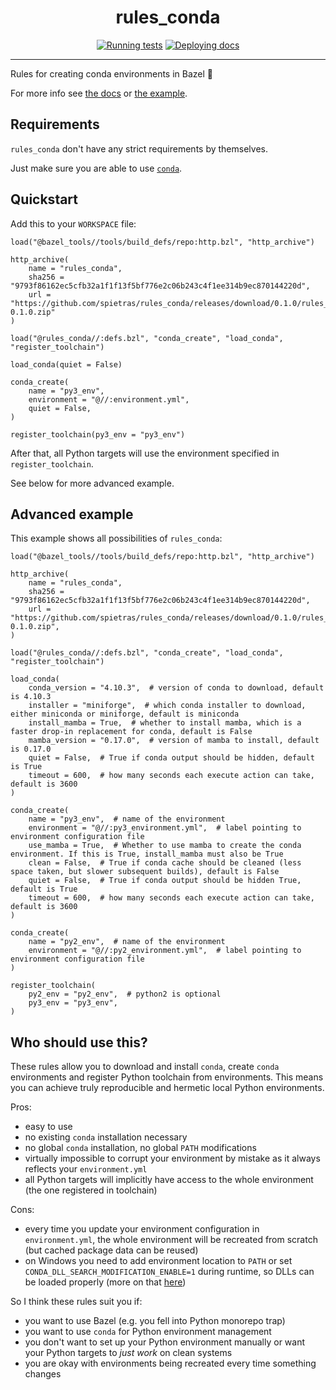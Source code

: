 <h1 align="center">rules_conda</h1>

<div align="center">

[![Running tests](https://github.com/spietras/rules_conda/actions/workflows/test.yml/badge.svg)](https://github.com/spietras/rules_conda/actions/workflows/test.yml)
[![Deploying docs](https://github.com/spietras/rules_conda/actions/workflows/docs.yml/badge.svg)](https://github.com/spietras/rules_conda/actions/workflows/docs.yml)

</div>

---

Rules for creating conda environments in Bazel 💚

For more info see [the docs](https://spietras.github.io/rules_conda) or [the example](https://github.com/spietras/rules_conda/tree/main/example).

## Requirements

`rules_conda` don't have any strict requirements by themselves.

Just make sure you are able to use [`conda`](https://docs.conda.io/en/latest/miniconda.html#system-requirements).

## Quickstart

Add this to your `WORKSPACE` file:

```starlark
load("@bazel_tools//tools/build_defs/repo:http.bzl", "http_archive")

http_archive(
    name = "rules_conda",
    sha256 = "9793f86162ec5cfb32a1f1f13f5bf776e2c06b243c4f1ee314b9ec870144220d",
    url = "https://github.com/spietras/rules_conda/releases/download/0.1.0/rules_conda-0.1.0.zip"
)

load("@rules_conda//:defs.bzl", "conda_create", "load_conda", "register_toolchain")

load_conda(quiet = False)

conda_create(
    name = "py3_env",
    environment = "@//:environment.yml",
    quiet = False,
)

register_toolchain(py3_env = "py3_env")
```

After that, all Python targets will use the environment specified in `register_toolchain`.

See below for more advanced example.

## Advanced example

This example shows all possibilities of `rules_conda`:

```starlark
load("@bazel_tools//tools/build_defs/repo:http.bzl", "http_archive")

http_archive(
    name = "rules_conda",
    sha256 = "9793f86162ec5cfb32a1f1f13f5bf776e2c06b243c4f1ee314b9ec870144220d",
    url = "https://github.com/spietras/rules_conda/releases/download/0.1.0/rules_conda-0.1.0.zip",
)

load("@rules_conda//:defs.bzl", "conda_create", "load_conda", "register_toolchain")

load_conda(
    conda_version = "4.10.3",  # version of conda to download, default is 4.10.3
    installer = "miniforge",  # which conda installer to download, either miniconda or miniforge, default is miniconda
    install_mamba = True,  # whether to install mamba, which is a faster drop-in replacement for conda, default is False
    mamba_version = "0.17.0",  # version of mamba to install, default is 0.17.0
    quiet = False,  # True if conda output should be hidden, default is True
    timeout = 600,  # how many seconds each execute action can take, default is 3600
)

conda_create(
    name = "py3_env",  # name of the environment
    environment = "@//:py3_environment.yml",  # label pointing to environment configuration file
    use_mamba = True,  # Whether to use mamba to create the conda environment. If this is True, install_mamba must also be True
    clean = False,  # True if conda cache should be cleaned (less space taken, but slower subsequent builds), default is False
    quiet = False,  # True if conda output should be hidden	True, default is True
    timeout = 600,  # how many seconds each execute action can take, default is 3600
)

conda_create(
    name = "py2_env",  # name of the environment
    environment = "@//:py2_environment.yml",  # label pointing to environment configuration file
)

register_toolchain(
    py2_env = "py2_env",  # python2 is optional
    py3_env = "py3_env",
)
```

## Who should use this?

These rules allow you to download and install `conda`, create `conda` environments and register Python toolchain from environments.
This means you can achieve truly reproducible and hermetic local Python environments.

Pros:

- easy to use
- no existing `conda` installation necessary
- no global `conda` installation, no global `PATH` modifications
- virtually impossible to corrupt your environment by mistake as it always reflects your `environment.yml`
- all Python targets will implicitly have access to the whole environment (the one registered in toolchain)

Cons:

- every time you update your environment configuration in `environment.yml`, the whole environment will be recreated from scratch (but cached package data can be reused)
- on Windows you need to add environment location to `PATH` or set `CONDA_DLL_SEARCH_MODIFICATION_ENABLE=1` during runtime, so DLLs can be loaded properly (more on that [here](https://spietras.github.io/rules_conda/usage/issues/#path-issue))

So I think these rules suit you if:

- you want to use Bazel (e.g. you fell into Python monorepo trap)
- you want to use `conda` for Python environment management
- you don't want to set up your Python environment manually or want your Python targets to _just work_ on clean systems
- you are okay with environments being recreated every time something changes
